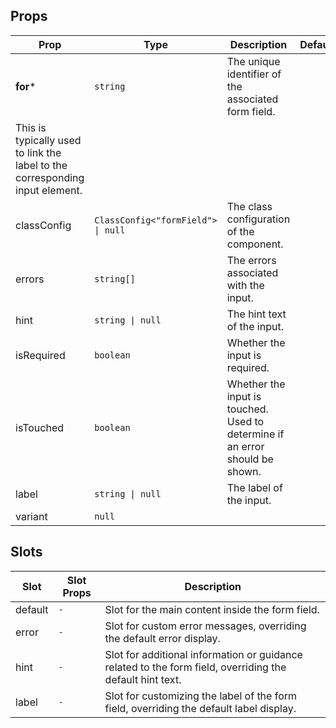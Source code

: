 <!-- This file is automatically generated, do not edit manually. -->

## Props

| Prop | Type | Description | Default |
| ---- | ---- | ----------- | ------- |
| **for*** | `string` | The unique identifier of the associated form field.
This is typically used to link the label to the corresponding input element. |  |
| classConfig | `ClassConfig<"formField"> \| null` | The class configuration of the component. |  |
| errors | `string[]` | The errors associated with the input. |  |
| hint | `string \| null` | The hint text of the input. |  |
| isRequired | `boolean` | Whether the input is required. |  |
| isTouched | `boolean` | Whether the input is touched. Used to determine if an error should be shown. |  |
| label | `string \| null` | The label of the input. |  |
| variant | `null` |  |  |


## Slots

| Slot | Slot Props | Description |
| --------- | ---- | ----------- |
| default | `-` | Slot for the main content inside the form field. |
| error | `-` | Slot for custom error messages, overriding the default error display. |
| hint | `-` | Slot for additional information or guidance related to the form field, overriding the default hint text. |
| label | `-` | Slot for customizing the label of the form field, overriding the default label display. |

